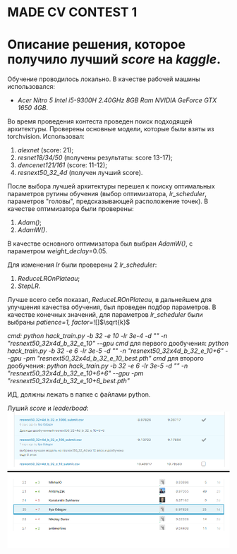 # MADE CV CONTEST 1
# Описание решения, которое получило лучший *score* на *kaggle*.

Обучение проводилось локально. В качестве рабочей машины использовался:
  * *Acer Nitro 5 Intel i5-9300H 2.40GHz 8GB Ram NVIDIA GeForce GTX 1650 4GB*.

Во время проведения контеста проведен поиск подходящей архитектуры. Проверены основные модели, которые были взяты из torchvision. Использовал:
  1. *alexnet* (score: 21);
  2. *resnet18/34/50* (получены результаты: score 13-17);
  3. *dencenet121/161* (score: 11-12);
  4. *resnext50_32_4d* (получен лучший score).

После выбора лучшей архитектуры перешел к поиску оптимальных параметров рутины обучения (выбор оптимизатора, *lr_scheduler*, параметров "головы", предсказывающей расположение точек). В качестве оптимизатора были проверены:

 1. *Adam()*;
 2. *AdamW()*.

В качестве основного оптимизатора был выбран *AdamW()*, с параметром *weight_declay*=0.05.

Для изменения *lr* были проверены 2 *lr_scheduler*:
 1. *ReduceLROnPlateau*;
 2. *StepLR*.
 
Лучше всего себя показал, *ReduceLROnPlateau*, в дальнейшем для улучшения качества обучения, был проведен подбор параметров. В качестве конечных значений, для параметров *lr_scheduler* были выбраны *patience=1, factor=*![]$\sqrt{k}$


*cmd:*
*python hack_train.py -b 32 -e 10 -lr 3e-4 -d "" -n "resnext50_32x4d_b_32_e_10" --gpu*
*cmd* для первого дообучения:
*python hack_train.py -b 32 -e 6 -lr 3e-5 -d "" -n "resnext50_32x4d_b_32_e_10+6" --gpu -pm "resnext50_32x4d_b_32_e_10_best.pth"*
*cmd* для второго дообучения:
*python hack_train.py -b 32 -e 6 -lr 3e-5 -d "" -n "resnext50_32x4d_b_32_e_10+6+6" --gpu -pm "resnext50_32x4d_b_32_e_10+6_best.pth"*

ИД, должны лежать в папке с файлами python.

Луший *score* и *leaderboad*:
![](score.png)
